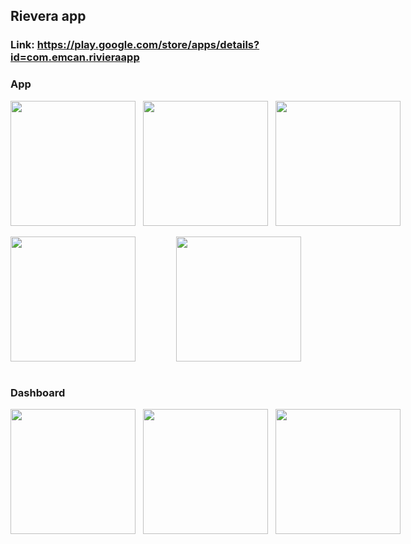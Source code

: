 ## Rievera app
### Link: https://play.google.com/store/apps/details?id=com.emcan.rivieraapp

### App
<div style="display:flex; justify-content:space-between">
  <img src="https://github.com/abdoweb123/Riviera/assets/96248035/31ac2793-c569-42a4-b755-c2f06643e204" width="200"> &nbsp;&nbsp;&nbsp;
  <img src="https://github.com/abdoweb123/Riviera/assets/96248035/6b0af504-cad6-4fb0-b05e-6ba13497b71f" width="200"> &nbsp;&nbsp;&nbsp;
  <img src="https://github.com/abdoweb123/Riviera/assets/96248035/b17ef213-eb69-4d27-b761-2ebf7fa19ab8" width="200"> &nbsp;&nbsp;&nbsp;
</div>&nbsp;&nbsp;&nbsp;
<div style="display:flex; justify-content:space-between">
  <img src="https://github.com/abdoweb123/Riviera/assets/96248035/ab0a68fc-f03a-4b6d-a761-0b1739a57ec3" width="200"> &nbsp;&nbsp;&nbsp;
  <img src="https://github.com/abdoweb123/Riviera/assets/96248035/cf208e0e-757f-4a9e-b78b-d35eab894eb6" width="200"> &nbsp;&nbsp;&nbsp;
</div>&nbsp;&nbsp;&nbsp;


### Dashboard
<div style="display:flex; justify-content:space-between">
  <img src="https://github.com/abdoweb123/Riviera/assets/96248035/d7915681-1b18-4bfa-9d62-ca57ec982169" width="200"> &nbsp;&nbsp;&nbsp;
  <img src="https://github.com/abdoweb123/Riviera/assets/96248035/a357f8b9-589a-42c2-a6f3-a4a7fde3ee63" width="200"> &nbsp;&nbsp;&nbsp;
  <img src="https://github.com/abdoweb123/Riviera/assets/96248035/a4a648af-b3b7-4e11-ab70-3f3d11ef2514" width="200"> &nbsp;&nbsp;&nbsp;
</div>&nbsp;&nbsp;&nbsp;
